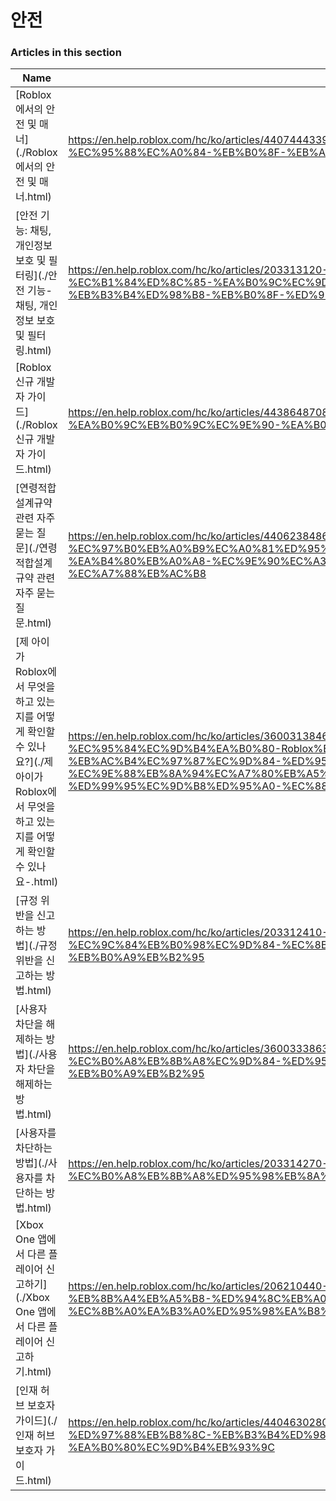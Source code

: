 # 안전  
### Articles in this section
Name|URL
-|-
[Roblox에서의 안전 및 매너](./Roblox에서의 안전 및 매너.html) |https://en.help.roblox.com/hc/ko/articles/4407444339348-Roblox%EC%97%90%EC%84%9C%EC%9D%98-%EC%95%88%EC%A0%84-%EB%B0%8F-%EB%A7%A4%EB%84%88
[안전 기능: 채팅, 개인정보 보호 및 필터링](./안전 기능- 채팅, 개인정보 보호 및 필터링.html) |https://en.help.roblox.com/hc/ko/articles/203313120-%EC%95%88%EC%A0%84-%EA%B8%B0%EB%8A%A5-%EC%B1%84%ED%8C%85-%EA%B0%9C%EC%9D%B8%EC%A0%95%EB%B3%B4-%EB%B3%B4%ED%98%B8-%EB%B0%8F-%ED%95%84%ED%84%B0%EB%A7%81
[Roblox 신규 개발자 가이드](./Roblox 신규 개발자 가이드.html) |https://en.help.roblox.com/hc/ko/articles/4438648708756-Roblox-%EC%8B%A0%EA%B7%9C-%EA%B0%9C%EB%B0%9C%EC%9E%90-%EA%B0%80%EC%9D%B4%EB%93%9C
[연령적합설계규약 관련 자주 묻는 질문](./연령적합설계규약 관련 자주 묻는 질문.html) |https://en.help.roblox.com/hc/ko/articles/4406238486676-%EC%97%B0%EB%A0%B9%EC%A0%81%ED%95%A9%EC%84%A4%EA%B3%84%EA%B7%9C%EC%95%BD-%EA%B4%80%EB%A0%A8-%EC%9E%90%EC%A3%BC-%EB%AC%BB%EB%8A%94-%EC%A7%88%EB%AC%B8
[제 아이가 Roblox에서 무엇을 하고 있는지를 어떻게 확인할 수 있나요?](./제 아이가 Roblox에서 무엇을 하고 있는지를 어떻게 확인할 수 있나요-.html) |https://en.help.roblox.com/hc/ko/articles/360031384652-%EC%A0%9C-%EC%95%84%EC%9D%B4%EA%B0%80-Roblox%EC%97%90%EC%84%9C-%EB%AC%B4%EC%97%87%EC%9D%84-%ED%95%98%EA%B3%A0-%EC%9E%88%EB%8A%94%EC%A7%80%EB%A5%BC-%EC%96%B4%EB%96%BB%EA%B2%8C-%ED%99%95%EC%9D%B8%ED%95%A0-%EC%88%98-%EC%9E%88%EB%82%98%EC%9A%94
[규정 위반을 신고하는 방법](./규정 위반을 신고하는 방법.html) |https://en.help.roblox.com/hc/ko/articles/203312410-%EA%B7%9C%EC%A0%95-%EC%9C%84%EB%B0%98%EC%9D%84-%EC%8B%A0%EA%B3%A0%ED%95%98%EB%8A%94-%EB%B0%A9%EB%B2%95
[사용자 차단을 해제하는 방법](./사용자 차단을 해제하는 방법.html) |https://en.help.roblox.com/hc/ko/articles/360033386312-%EC%82%AC%EC%9A%A9%EC%9E%90-%EC%B0%A8%EB%8B%A8%EC%9D%84-%ED%95%B4%EC%A0%9C%ED%95%98%EB%8A%94-%EB%B0%A9%EB%B2%95
[사용자를 차단하는 방법](./사용자를 차단하는 방법.html) |https://en.help.roblox.com/hc/ko/articles/203314270-%EC%82%AC%EC%9A%A9%EC%9E%90%EB%A5%BC-%EC%B0%A8%EB%8B%A8%ED%95%98%EB%8A%94-%EB%B0%A9%EB%B2%95
[Xbox One 앱에서 다른 플레이어 신고하기](./Xbox One 앱에서 다른 플레이어 신고하기.html) |https://en.help.roblox.com/hc/ko/articles/206210440-Xbox-One-%EC%95%B1%EC%97%90%EC%84%9C-%EB%8B%A4%EB%A5%B8-%ED%94%8C%EB%A0%88%EC%9D%B4%EC%96%B4-%EC%8B%A0%EA%B3%A0%ED%95%98%EA%B8%B0
[인재 허브 보호자 가이드](./인재 허브 보호자 가이드.html) |https://en.help.roblox.com/hc/ko/articles/4404630280980-%EC%9D%B8%EC%9E%AC-%ED%97%88%EB%B8%8C-%EB%B3%B4%ED%98%B8%EC%9E%90-%EA%B0%80%EC%9D%B4%EB%93%9C